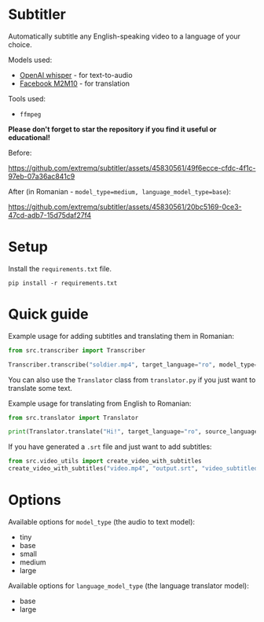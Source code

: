 # Subtitler
Automatically subtitle any English-speaking video to a language of your choice.

Models used:
- [OpenAI whisper](https://openai.com/research/whisper) - for text-to-audio
- [Facebook M2M10](https://huggingface.co/facebook/m2m100_418M) - for translation

Tools used:
- `ffmpeg`

**Please don't forget to star the repository if you find it useful or educational!**

Before:

https://github.com/extremq/subtitler/assets/45830561/49f6ecce-cfdc-4f1c-97eb-07a36ac841c9

After (in Romanian - `model_type=medium, language_model_type=base`):

https://github.com/extremq/subtitler/assets/45830561/20bc5169-0ce3-47cd-adb7-15d75daf27f4

# Setup
Install the `requirements.txt` file.

```
pip install -r requirements.txt
```

# Quick guide
Example usage for adding subtitles and translating them in Romanian:
```py
from src.transcriber import Transcriber

Transcriber.transcribe("soldier.mp4", target_language="ro", model_type="medium", language_model_type="large")
```

You can also use the `Translator` class from `translator.py` if you just want to translate some text.

Example usage for translating from English to Romanian:
```py
from src.translator import Translator

print(Translator.translate("Hi!", target_language="ro", source_language="en"))
```

If you have generated a `.srt` file and just want to add subtitles:
```py
from src.video_utils import create_video_with_subtitles
create_video_with_subtitles("video.mp4", "output.srt", "video_subtitled.mp4")
```

# Options
Available options for `model_type` (the audio to text model):
- tiny
- base
- small
- medium
- large

Available options for `language_model_type` (the language translator model):
- base
- large
